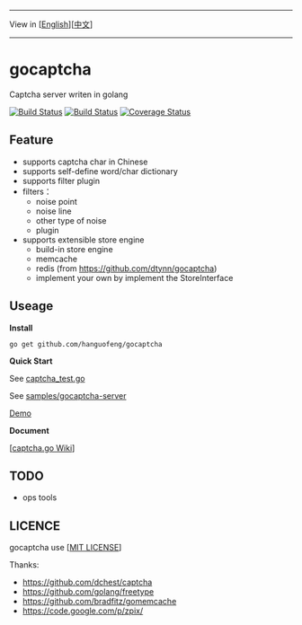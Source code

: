 ***
View in [[English](README-en.md)][[中文](README.md)]
***
# gocaptcha
Captcha server writen in golang

[![Build Status](https://travis-ci.org/hanguofeng/gocaptcha.png?branch=master)](https://travis-ci.org/hanguofeng/gocaptcha)  [![Build Status](https://drone.io/github.com/hanguofeng/gocaptcha/status.png)](https://drone.io/github.com/hanguofeng/gocaptcha/latest)   [![Coverage Status](https://coveralls.io/repos/hanguofeng/gocaptcha/badge.png)](https://coveralls.io/r/hanguofeng/gocaptcha)  

Feature
-------
* supports captcha char in Chinese
* supports self-define word/char dictionary
* supports filter plugin
* filters：
	* noise point
	* noise line
	* other type of noise
	* plugin
* supports extensible store engine
	* build-in store engine
	* memcache
	* redis (from https://github.com/dtynn/gocaptcha)
	* implement your own by implement the StoreInterface

Useage
------
**Install**

	go get github.com/hanguofeng/gocaptcha

**Quick Start**

See [captcha_test.go](captcha_test.go)

See [samples/gocaptcha-server](samples/gocaptcha-server)

[Demo](http://hanguofeng-gocaptcha.daoapp.io/)

**Document**

[[captcha.go Wiki](https://github.com/hanguofeng/gocaptcha/wiki)]

TODO
----
* ops tools

LICENCE
-------
gocaptcha use [[MIT LICENSE](LICENSE)]

Thanks:

* https://github.com/dchest/captcha
* https://github.com/golang/freetype
* https://github.com/bradfitz/gomemcache
* https://code.google.com/p/zpix/
